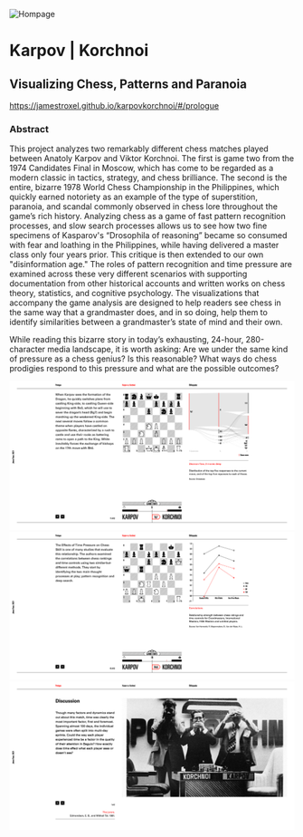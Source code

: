 ![Hompage](/preview.png)

# Karpov | Korchnoi
## Visualizing Chess, Patterns and Paranoia

https://jamestroxel.github.io/karpovkorchnoi/#/prologue

### Abstract
This project analyzes two remarkably different chess matches played between Anatoly Karpov and Viktor Korchnoi. The first is game two from the 1974 Candidates Final in Moscow, which has come to be regarded as a modern classic in tactics, strategy, and chess brilliance. The second is the entire, bizarre 1978 World Chess Championship in the Philippines, which quickly earned notoriety as an example of the type of superstition, paranoia, and scandal commonly observed in chess lore throughout the game’s rich history. Analyzing chess as a game of fast pattern recognition processes, and slow search processes allows us to see how two fine specimens of Kasparov's “Drosophila of reasoning” became so consumed with fear and loathing in the Philippines, while having delivered a master class only four years prior. This critique is then extended to our own "disinformation age." The roles of pattern recognition and time pressure are examined across these very different scenarios with supporting documentation from other historical accounts and written works on chess theory, statistics, and cognitive psychology. The visualizations that accompany the game analysis are designed to help readers see chess in the same way that a grandmaster does, and in so doing, help them to identify similarities between a grandmaster’s state of mind and their own. 

While reading this bizarre story in today’s exhausting, 24-hour, 280-character media landscape, it is worth asking: Are we under the same kind of pressure as a chess genius? Is this reasonable? What ways do chess prodigies respond to this pressure and what are the possible outcomes?


![page1](/1.png)
![page2](/2.png)
![page3](/3.png)
